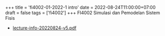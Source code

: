 +++
title = 'fi4002-01-2022-1 intro'
date = 2022-08-24T11:00:00+07:00
draft = false
tags = ['fi4002']
+++
FI4002 Simulasi dan Pemodelan Sistem Fisis
<!--more-->

+ [lecture-info-20220824-v5.pdf](https://zenodo.org/doi/10.5281/zenodo.7016844)
